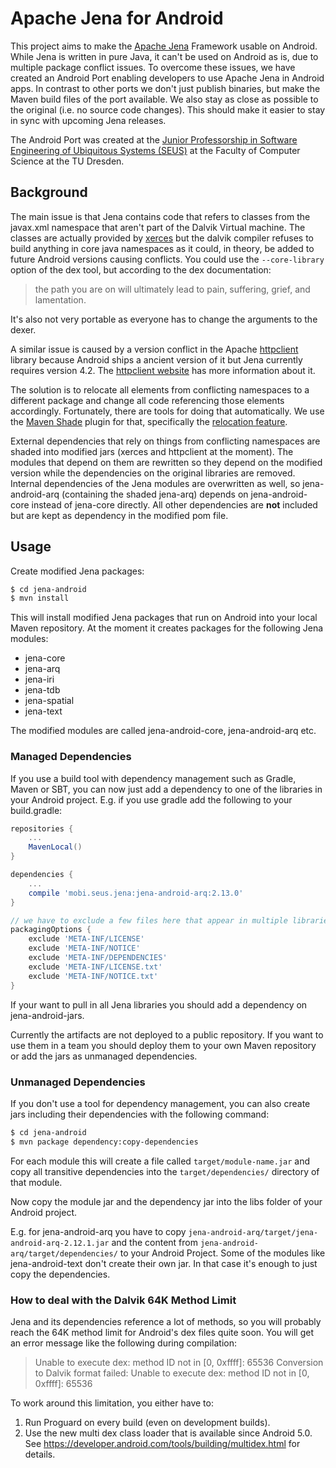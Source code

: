 # Apache Jena for Android

This project aims to make the [Apache Jena](http://jena.apache.org/) Framework usable on Android. While Jena is written in pure Java, it can't be used on Android as is, due to multiple package conflict issues. To overcome these issues, we have created an Android Port enabling developers to use Apache Jena in Android apps. In contrast to other ports we don't just publish binaries, but make the Maven build files of the port available. We also stay as close as possible to the original (i.e. no source code changes).
This should make it easier to stay in sync with upcoming Jena releases.

The Android Port was created at the [Junior Professorship in Software Engineering of Ubiquitous Systems (SEUS)](http://seus.inf.tu-dresden.de/) at the Faculty of Computer Science at the TU Dresden.

## Background
The main issue is that Jena contains code that refers to classes from the javax.xml namespace that aren't part of the Dalvik Virtual machine. The classes are actually provided by [xerces](https://xerces.apache.org/) but the dalvik compiler refuses to build anything in core java namespaces as it could, in theory, be added to future Android versions causing conflicts. You could use the `--core-library` option of the dex tool, but according to the dex documentation:
   
> the path you are on will ultimately lead to pain, suffering, grief, and lamentation.
   
It's also not very portable as everyone has to change the arguments to the dexer.

A similar issue is caused by a version conflict in the Apache [httpclient](https://hc.apache.org/httpcomponents-client-ga/index.html) library because Android ships a ancient version of it but Jena currently requires version 4.2. The [httpclient website](https://hc.apache.org/httpcomponents-client-4.3.x/android-port.html) has more information about it.

The solution is to relocate all elements from conflicting namespaces to a different package and change all code referencing those elements accordingly. Fortunately, there are tools for doing that automatically. We use the [Maven Shade](https://Maven.apache.org/plugins/Maven-shade-plugin/) plugin for that, specifically the [relocation feature](https://Maven.apache.org/plugins/Maven-shade-plugin/examples/class-relocation.html).

External dependencies that rely on things from conflicting namespaces are shaded into modified jars (xerces and httpclient at the moment). The modules that depend on them are rewritten so they depend on the modified version while the dependencies on the original libraries are removed.
Internal dependencies of the Jena modules are overwritten as well, so jena-android-arq (containing the shaded jena-arq) depends on jena-android-core instead of jena-core directly.
All other dependencies are **not** included but are kept as dependency in the modified pom file.

## Usage

Create modified Jena packages:

```bash
$ cd jena-android
$ mvn install
```

This will install modified Jena packages that run on Android into your local Maven repository. At the moment it creates packages for the following Jena modules:

 * jena-core
 * jena-arq
 * jena-iri
 * jena-tdb
 * jena-spatial
 * jena-text

The modified modules are called jena-android-core, jena-android-arq etc.

### Managed Dependencies
If you use a build tool with dependency management such as Gradle, Maven or SBT, you can now just add a dependency to one of the libraries in your Android project.
E.g. if you use gradle add the following to your build.gradle:

```groovy
repositories {
    ...
    MavenLocal()
}

dependencies {
    ...
    compile 'mobi.seus.jena:jena-android-arq:2.13.0'
}

// we have to exclude a few files here that appear in multiple libraries
packagingOptions {
    exclude 'META-INF/LICENSE'
    exclude 'META-INF/NOTICE'
    exclude 'META-INF/DEPENDENCIES'
    exclude 'META-INF/LICENSE.txt'
    exclude 'META-INF/NOTICE.txt'
}
```

If your want to pull in all Jena libraries you should add a dependency on jena-android-jars.

Currently the artifacts are not deployed to a public repository. If you want to use them in a team you should deploy them to your own Maven repository or add the jars as unmanaged dependencies.

### Unmanaged Dependencies

If you don't use a tool for dependency management, you can also create jars including their dependencies with the following command:

```bash
$ cd jena-android
$ mvn package dependency:copy-dependencies
```
For each module this will create a file called `target/module-name.jar` and copy all transitive dependencies into the `target/dependencies/` directory of that module.

Now copy the module jar and the dependency jar into the libs folder of your Android project.
 
E.g. for jena-android-arq you have to copy `jena-android-arq/target/jena-android-arq-2.12.1.jar` and the content from `jena-android-arq/target/dependencies/` to your Android Project. Some of the modules like jena-android-text don't create their own jar. In that case it's enough to just copy the dependencies.

### How to deal with the Dalvik 64K Method Limit

Jena and its dependencies reference a lot of methods, so you will probably reach the 64K method limit for Android's dex files quite soon. 
You will get an error message like the following during compilation:

> Unable to execute dex: method ID not in [0, 0xffff]: 65536
> Conversion to Dalvik format failed: Unable to execute dex: method ID not in [0, 0xffff]: 65536

To work around this limitation, you either have to:

  1. Run Proguard on every build (even on development builds).
  2. Use the new multi dex class loader that is available since Android 5.0. See https://developer.android.com/tools/building/multidex.html for details.
